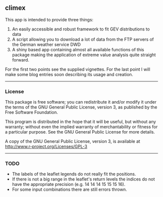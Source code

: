 ## climex
This app is intended to provide three things:
1. An easily accessible and robust framework to fit GEV distributions to data
2. A script allowing you to download a lot of data from the FTP servers of the German weather service DWD
3. A shiny based app containing almost all available functions of this package making the application of extreme value analysis quite straight forward.

For the first two points see the supplied vignettes. For the last point I will make some blog entries soon describing its usage and creation.

---

### License

This package is free software; you can redistribute it and/or modify it
under the terms of the GNU General Public License, version 3, as
published by the Free Software Foundation.

This program is distributed in the hope that it will be useful, but
without any warranty; without even the implied warranty of
merchantability or fitness for a particular purpose.  See the GNU
General Public License for more details.

A copy of the GNU General Public License, version 3, is available at
<http://www.r-project.org/Licenses/GPL-3>

---

### TODO

- The labels of the leaflet legends do not really fit the positions.
- If there is not a big range in the leaflet's return levels the indices do not have the appropriate precision (e.g. 14 14 14 15 15 15 16).
- For some input combinations there are still errors thrown.
